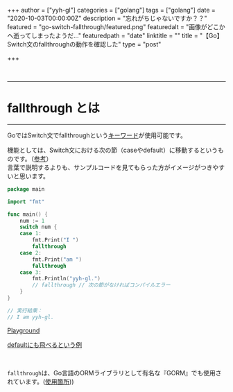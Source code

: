 +++
author = ["yyh-gl"]
categories = ["golang"]
tags = ["golang"]
date = "2020-10-03T00:00:00Z"
description = "忘れがちじゃないですか？？"
featured = "go-switch-fallthrough/featured.png"
featuredalt = "画像がどこかへ逝ってしまったようだ…"
featuredpath = "date"
linktitle = ""
title = "【Go】Switch文のfallthroughの動作を確認した"
type = "post"

+++


<br>

---
# fallthrough とは
---

GoではSwitch文でfallthroughという[キーワード](https://golang.org/ref/spec#Keywords)が使用可能です。

機能としては、Switch文における次の節（caseやdefault）に移動するというものです。（[参考](https://github.com/golang/go/wiki/Switch#fall-through)）<br>
言葉で説明するよりも、サンプルコードを見てもらった方がイメージがつきやすいと思います。

```go
package main

import "fmt"

func main() {
	num := 1
	switch num {
	case 1:
		fmt.Print("I ")
		fallthrough
	case 2:
		fmt.Print("am ")
		fallthrough
	case 3:
		fmt.Println("yyh-gl.")
		// fallthrough // 次の節がなければコンパイルエラー
	}
}

// 実行結果：
// I am yyh-gl.
```

[Playground](https://play.golang.org/p/FBJKDxbVw5n)

[defaultにも飛べるという例](https://play.golang.org/p/VmfdVwngNGi)

<br>

`fallthrough`は、Go言語のORMライブラリとして有名な『GORM』でも使用されています。([使用箇所](https://github.com/go-gorm/gorm/blob/master/finisher_api.go#L44)))<br>

